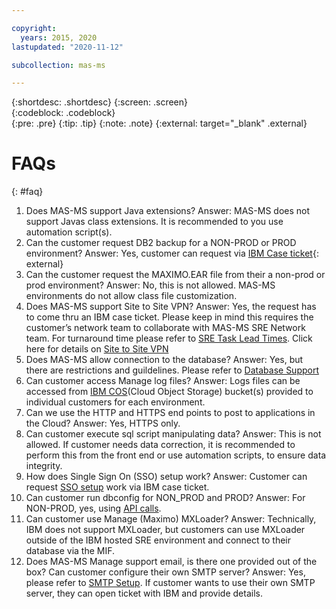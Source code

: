 ```yaml
---

copyright:
  years: 2015, 2020
lastupdated: "2020-11-12"

subcollection: mas-ms

---
```


{:shortdesc: .shortdesc}
{:screen: .screen}  
{:codeblock: .codeblock}  
{:pre: .pre}
{:tip: .tip}
{:note: .note}
{:external: target="_blank" .external}

# FAQs
{: #faq}

1. Does MAS-MS support Java extensions?
Answer: MAS-MS does not support Javas class extensions. It is recommended to you use automation script(s).
2. Can the customer request DB2 backup for a NON-PROD or PROD environment?
Answer: Yes, customer can request via [IBM Case ticket](https://www.ibm.com/mysupport){: external}
3. Can the customer request the MAXIMO.EAR file from their a non-prod or prod environment?
Answer: No, this is not allowed. MAS-MS environments do not allow class file customization.
4. Does MAS-MS support Site to Site VPN?
Answer: Yes, the request has to come thru an IBM case ticket. Please keep in mind this requires the customer’s network team to collaborate with MAS-MS SRE Network team. For turnaround time please refer to [SRE Task Lead Times](/docs/mas-ms?topic=mas-ms-operations#sre-task-lead-times). Click here for details on [Site to Site VPN](/docs/mas-ms?topic=mas-ms-support#site-to-site-vpn)
5. Does MAS-MS allow connection to the database?
Answer: Yes, but there are restrictions and guildelines. Please refer to [Database Support](/docs/mas-ms?topic=mas-ms-support#database-support)
6. Can customer access Manage log files?
Answer: Logs files can be accessed from [IBM COS](/docs/mas-ms?topic=mas-ms-support#access-cos-buckets)(Cloud Object Storage) bucket(s) provided to individual customers for each environment.
7. Can we use the HTTP and HTTPS end points to post to applications in the Cloud?
Answer: Yes, HTTPS only.
8. Can customer execute sql script manipulating data?
Answer: This is not allowed. If customer needs data correction, it is recommended to perform this from the front end or use automation scripts, to ensure data integrity.
9. How does Single Sign On (SSO) setup work?
Answer: Customer can request [SSO setup](/docs/mas-ms?topic=mas-ms-support#saml-sso-config) work via IBM case ticket.
10. Can customer run dbconfig for NON_PROD and PROD?
Answer: For NON-PROD, yes, using [API calls](/docs/mas-ms?topic=mas-ms-support#admin-util-api-calls).
11. Can customer use Manage (Maximo) MXLoader?
Answer: Technically, IBM does not support MXLoader, but customers can use MXLoader outside of the IBM hosted SRE environment and connect to their database via the MIF.
12. Does MAS-MS Manage support email, is there one provided out of the box? Can customer configure their own SMTP server?
Answer: Yes, please refer to [SMTP Setup](/docs/mas-ms?topic=mas-ms-support#smtp-setup). If customer wants to use their own SMTP server, they can open ticket with IBM and provide details.